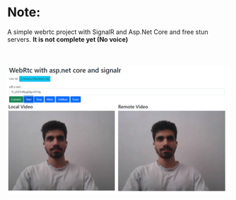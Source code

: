 # Note:
A simple webrtc project with SignalR and Asp.Net Core and free stun servers. **It is not complete yet (No voice)**
<br/>
<br/>
<br/>
<br/>
![Image](Sample.png)
